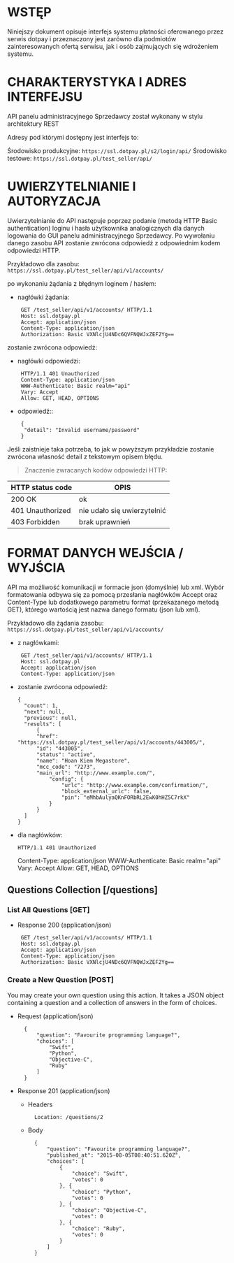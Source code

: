 # WSTĘP

Niniejszy dokument opisuje interfejs systemu płatności oferowanego przez serwis dotpay i przeznaczony jest zarówno dla podmiotów 
zainteresowanych ofertą serwisu, jak i osób zajmujących się wdrożeniem systemu.

# CHARAKTERYSTYKA I ADRES INTERFEJSU

API panelu administracyjnego Sprzedawcy został wykonany w stylu architektury REST

Adresy pod którymi dostępny jest interfejs to:

Środowisko produkcyjne:
`https://ssl.dotpay.pl/s2/login/api/`
Środowisko testowe:
`https://ssl.dotpay.pl/test_seller/api/`

# UWIERZYTELNIANIE I AUTORYZACJA
Uwierzytelnianie do API następuje poprzez podanie (metodą HTTP Basic authentication) loginu i hasła użytkownika analogicznych dla danych logowania do GUI panelu administracyjnego Sprzedawcy.
Po wywołaniu danego zasobu API zostanie zwrócona odpowiedź z odpowiednim kodem odpowiedzi HTTP. 

Przykładowo dla zasobu:
`https://ssl.dotpay.pl/test_seller/api/v1/accounts/`

po wykonaniu żądania z błędnym loginem / hasłem:
+ nagłówki żądania: 

       GET /test_seller/api/v1/accounts/ HTTP/1.1
       Host: ssl.dotpay.pl
       Accept: application/json
       Content-Type: application/json
       Authorization: Basic VXNlcjU4NDc6QVFNQWJxZEF2Yg==

zostanie zwrócona odpowiedź:
+ nagłówki odpowiedzi: 

       HTTP/1.1 401 Unauthorized
       Content-Type: application/json
       WWW-Authenticate: Basic realm="api"
       Vary: Accept
       Allow: GET, HEAD, OPTIONS
+ odpowiedź:: 

       {
        "detail": "Invalid username/password"
       }

Jeśli zaistnieje taka potrzeba, to jak w powyższym przykładzie zostanie zwrócona własność detail z tekstowym opisem błędu.

>Znaczenie zwracanych kodów odpowiedzi HTTP:

HTTP status code | OPIS
------------ | -------------
200 OK | ok
401 Unauthorized | nie udało się uwierzytelnić
403 Forbidden | brak uprawnień

# FORMAT DANYCH WEJŚCIA / WYJŚCIA
API ma możliwość komunikacji w formacie json (domyślnie) lub xml. Wybór formatowania odbywa się za pomocą przesłania nagłówków Accept oraz Content-Type lub dodatkowego parametru format (przekazanego metodą GET), którego wartością jest nazwa danego formatu (json lub xml).

Przykładowo dla żądania zasobu:
`https://ssl.dotpay.pl/test_seller/api/v1/accounts/`

+ z nagłówkami: 

       GET /test_seller/api/v1/accounts/ HTTP/1.1
       Host: ssl.dotpay.pl
       Accept: application/json
       Content-Type: application/json

+ zostanie zwrócona odpowiedź:

      {
        "count": 1,
        "next": null,
        "previous": null,
        "results": [
            {
            "href": "https://ssl.dotpay.pl/test_seller/api/v1/accounts/443005/",
            "id": "443005",
            "status": "active",
            "name": "Hoan Kiem Megastore",
            "mcc_code": "7273",
            "main_url": "http://www.example.com/",
                "config": {
                    "urlc": "http://www.example.com/confirmation/",
                    "block_external_urlc": false,
                    "pin": "eMhbAulyaQKnFORbRL2EwK0hHZ5C7rkX"
                }
            }
        ]
      }

+ dla nagłówków:
 
      HTTP/1.1 401 Unauthorized
     Content-Type: application/json
    WWW-Authenticate: Basic realm="api"
    Vary: Accept
    Allow: GET, HEAD, OPTIONS




## Questions Collection [/questions]

### List All Questions [GET]

+ Response 200 (application/json)

       GET /test_seller/api/v1/accounts/ HTTP/1.1
       Host: ssl.dotpay.pl
       Accept: application/json
       Content-Type: application/json
       Authorization: Basic VXNlcjU4NDc6QVFNQWJxZEF2Yg==


### Create a New Question [POST]

You may create your own question using this action. It takes a JSON
object containing a question and a collection of answers in the
form of choices.

+ Request (application/json)

        {
            "question": "Favourite programming language?",
            "choices": [
                "Swift",
                "Python",
                "Objective-C",
                "Ruby"
            ]
        }

+ Response 201 (application/json)

    + Headers

            Location: /questions/2

    + Body

            {
                "question": "Favourite programming language?",
                "published_at": "2015-08-05T08:40:51.620Z",
                "choices": [
                    {
                        "choice": "Swift",
                        "votes": 0
                    }, {
                        "choice": "Python",
                        "votes": 0
                    }, {
                        "choice": "Objective-C",
                        "votes": 0
                    }, {
                        "choice": "Ruby",
                        "votes": 0
                    }
                ]
            }
